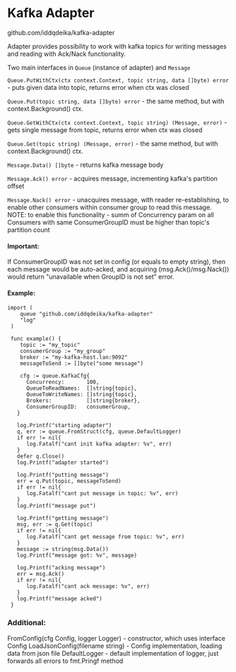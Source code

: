 # Kafka Adapter

github.com/iddqdeika/kafka-adapter

Adapter provides possibility to work with kafka topics for writing messages and reading with Ack/Nack functionality.

Two main interfaces in `Queue` (instance of adapter) and `Message`

`Queue.PutWithCtx(ctx context.Context, topic string, data []byte) error`  - puts given data into topic, returns error when ctx was closed

`Queue.Put(topic string, data []byte) error`  - the same method, but with context.Background() ctx.

`Queue.GetWithCtx(ctx context.Context, topic string) (Message, error)` - gets single message from topic, returns error when ctx was closed

`Queue.Get(topic string) (Message, error)` - the same method, but with context.Background() ctx.

`Message.Data() []byte` - returns kafka message body

`Message.Ack() error` - acquires message, incrementing kafka's partition offset

`Message.Nack() error` - unacquires message, with reader re-establishing, to enable other consumers within consumer group to read this message. NOTE: to enable this functionality - summ of Concurrency param on all Consumers with same ConsumerGroupID must be higher than topic's partition count


#### Important:
If ConsumerGroupID was not set in config (or equals to empty string), then each message would be auto-acked, 
and acquiring (msg.Ack()/msg.Nack()) would return "unavailable when GroupID is not set" error. 

#### Example:
```
import (
    queue "github.com/iddqdeika/kafka-adapter"
    "log"
 )
 
 func example() {
    topic := "my_topic"
    consumerGroup := "my_group"
    broker := "my-kafka-host.lan:9092"
    messageToSend := []byte("some message")
    
    cfg := queue.KafkaCfg{
      Concurrency:       100,
      QueueToReadNames:  []string{topic},
      QueueToWriteNames: []string{topic},
      Brokers:           []string{broker},
      ConsumerGroupID:   consumerGroup,
   }

   log.Printf("starting adapter")
   q, err := queue.FromStruct(cfg, queue.DefaultLogger)
   if err != nil{
      log.Fatalf("cant init kafka adapter: %v", err)
   }
   defer q.Close()
   log.Printf("adapter started")

   log.Printf("putting message")
   err = q.Put(topic, messageToSend)
   if err != nil{
      log.Fatalf("cant put message in topic: %v", err)
   }
   log.Printf("message put")

   log.Printf("getting message")
   msg, err := q.Get(topic)
   if err != nil{
      log.Fatalf("cant get message from topic: %v", err)
   }
   message := string(msg.Data())
   log.Printf("message got: %v", message)

   log.Printf("acking message")
   err = msg.Ack()
   if err != nil{
      log.Fatalf("cant ack message: %v", err)
   }
   log.Printf("message acked")
 }
```

### Additional:
FromConfig(cfg Config, logger Logger) - constructor, which uses interface Config
LoadJsonConfig(filename string) - Config implementation, loading data from json file
DefaultLogger - default implementation of logger, just forwards all errors to fmt.Pringf method
